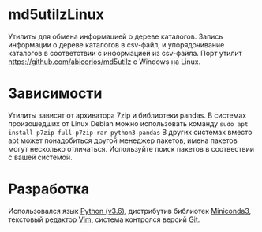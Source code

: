 # md5utilzLinux
Утилиты для обмена информацией о дереве каталогов. Запись информации о дереве каталогов в csv-файл, и упорядочивание каталогов в соответствии с информацией из csv-файла. Порт утилит https://github.com/abicorios/md5utilz с Windows на Linux.
# Зависимости
Утилиты зависят от архиватора 7zip и библиотеки pandas. В системах произошедших от Linux Debian можно использовать команду
```sudo apt install p7zip-full p7zip-rar python3-pandas```
В других системах вместо apt может понадобиться другой менеджер пакетов, имена пакетов могут несколько отличаться. Используйте поиск пакетов в соотвествии с вашей системой.
# Разработка
Использовался язык [Python (v3.6)](https://www.python.org/), дистрибутив библиотек [Miniconda3](https://conda.io/miniconda.html), текстовый редактор [Vim](https://www.vim.org/), система контролся версий [Git](https://git-scm.com/).
